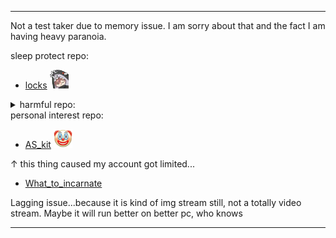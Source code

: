 ____
Not a test taker due to memory issue. I am sorry about that and the fact I am having heavy paranoia.

sleep protect repo:

  - [locks](https://github.com/DAF201/locks)
[<img src='https://github.com/DAF201/What_to_incarnate/blob/main/video/source/ybb.png' width='30px' >](https://github.com/DAF201/locks)

<details>
  <summary markdown="span">harmful repo:</summary>
      C_kill: https://github.com/DAF201/C_kill, the CS1337 prof is driving me crazy
</details>
personal interest repo:
    
  - [AS_kit](https://github.com/DAF201/AS_kit)
  [<img src='https://github.com/DAF201/What_to_incarnate/blob/main/video/source/joker.png' width='30px' >](https://github.com/DAF201/locks)
  
  ↑ this thing caused my account got limited...

  - [What_to_incarnate](https://github.com/DAF201/What_to_incarnate)

  Lagging issue...because it is kind of img stream still, not a totally video stream. Maybe it will run better on better pc, who knows
____
